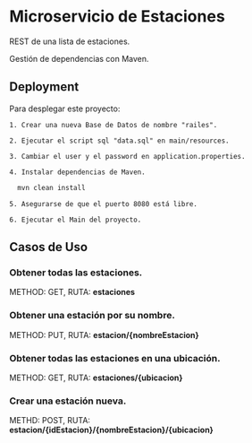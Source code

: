 # Microservicio de Estaciones

REST de una lista de estaciones.

Gestión de dependencias con Maven.




## Deployment

Para desplegar este proyecto:

    1. Crear una nueva Base de Datos de nombre "railes".

    2. Ejecutar el script sql "data.sql" en main/resources.

    3. Cambiar el user y el password en application.properties.

    4. Instalar dependencias de Maven.

```bash
  mvn clean install
```

    5. Asegurarse de que el puerto 8080 está libre.

    6. Ejecutar el Main del proyecto.

## Casos de Uso

### Obtener todas las estaciones.

METHOD: GET, RUTA: **estaciones**

### Obtener una estación por su nombre.

METHOD: PUT, RUTA: **estacion/{nombreEstacion}**

### Obtener todas las estaciones en una ubicación.

METHOD: GET, RUTA: **estaciones/{ubicacion}**

### Crear una estación nueva.

METHD: POST, RUTA: **estacion/{idEstacion}/{nombreEstacion}/{ubicacion}**
